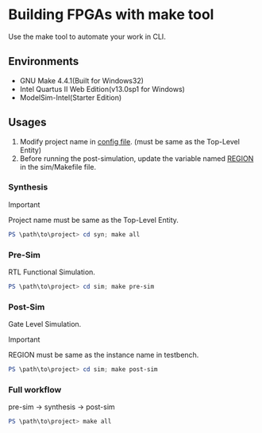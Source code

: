 # Building FPGAs with make tool
Use the make tool to automate your work in CLI.

## Environments
- GNU Make 4.4.1(Built for Windows32)
- Intel Quartus II Web Edition(v13.0sp1 for Windows)
- ModelSim-Intel(Starter Edition)

## Usages
1. Modify project name in [config file](/config#L2). (must be same as the Top-Level Entity)
2. Before running the post-simulation, update the variable named [REGION](/sim/Makefile#L7) in the sim/Makefile file.

### Synthesis
> [!IMPORTANT]  
> Project name must be same as the Top-Level Entity.
```ps1
PS \path\to\project> cd syn; make all
```

### Pre-Sim
RTL Functional Simulation.
```ps1
PS \path\to\project> cd sim; make pre-sim
```

### Post-Sim
Gate Level Simulation.
> [!IMPORTANT]  
> REGION must be same as the instance name in testbench.
```ps1
PS \path\to\project> cd sim; make post-sim
```

### Full workflow
pre-sim -> synthesis -> post-sim
```ps1
PS \path\to\project> make all
```
